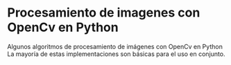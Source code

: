 # Procesamiento de imagenes con OpenCv en Python
Algunos algoritmos de procesamiento de imágenes con OpenCv en Python
La mayoría de estas implementaciones son básicas para el uso en conjunto.
